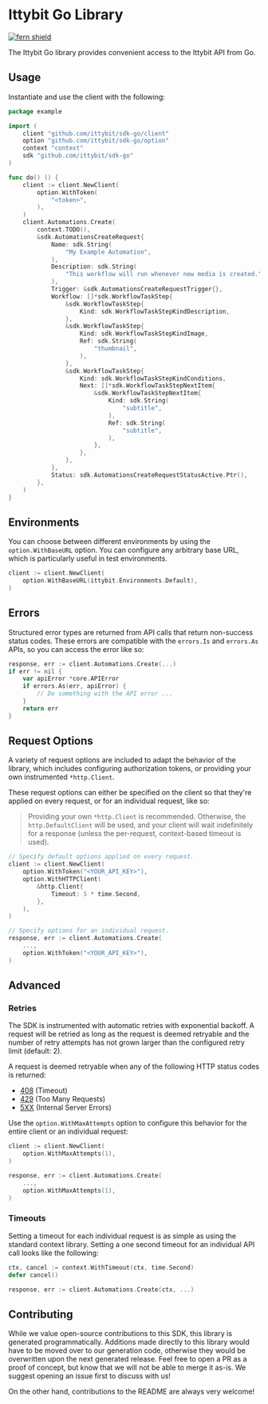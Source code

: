 # Ittybit Go Library

[![fern shield](https://img.shields.io/badge/%F0%9F%8C%BF-Built%20with%20Fern-brightgreen)](https://buildwithfern.com?utm_source=github&utm_medium=github&utm_campaign=readme&utm_source=https%3A%2F%2Fgithub.com%2Fittybit%2Fsdk-go)

The Ittybit Go library provides convenient access to the Ittybit API from Go.

## Usage

Instantiate and use the client with the following:

```go
package example

import (
    client "github.com/ittybit/sdk-go/client"
    option "github.com/ittybit/sdk-go/option"
    context "context"
    sdk "github.com/ittybit/sdk-go"
)

func do() () {
    client := client.NewClient(
        option.WithToken(
            "<token>",
        ),
    )
    client.Automations.Create(
        context.TODO(),
        &sdk.AutomationsCreateRequest{
            Name: sdk.String(
                "My Example Automation",
            ),
            Description: sdk.String(
                "This workflow will run whenever new media is created.",
            ),
            Trigger: &sdk.AutomationsCreateRequestTrigger{},
            Workflow: []*sdk.WorkflowTaskStep{
                &sdk.WorkflowTaskStep{
                    Kind: sdk.WorkflowTaskStepKindDescription,
                },
                &sdk.WorkflowTaskStep{
                    Kind: sdk.WorkflowTaskStepKindImage,
                    Ref: sdk.String(
                        "thumbnail",
                    ),
                },
                &sdk.WorkflowTaskStep{
                    Kind: sdk.WorkflowTaskStepKindConditions,
                    Next: []*sdk.WorkflowTaskStepNextItem{
                        &sdk.WorkflowTaskStepNextItem{
                            Kind: sdk.String(
                                "subtitle",
                            ),
                            Ref: sdk.String(
                                "subtitle",
                            ),
                        },
                    },
                },
            },
            Status: sdk.AutomationsCreateRequestStatusActive.Ptr(),
        },
    )
}
```

## Environments

You can choose between different environments by using the `option.WithBaseURL` option. You can configure any arbitrary base
URL, which is particularly useful in test environments.

```go
client := client.NewClient(
    option.WithBaseURL(ittybit.Environments.Default),
)
```

## Errors

Structured error types are returned from API calls that return non-success status codes. These errors are compatible
with the `errors.Is` and `errors.As` APIs, so you can access the error like so:

```go
response, err := client.Automations.Create(...)
if err != nil {
    var apiError *core.APIError
    if errors.As(err, apiError) {
        // Do something with the API error ...
    }
    return err
}
```

## Request Options

A variety of request options are included to adapt the behavior of the library, which includes configuring
authorization tokens, or providing your own instrumented `*http.Client`.

These request options can either be
specified on the client so that they're applied on every request, or for an individual request, like so:

> Providing your own `*http.Client` is recommended. Otherwise, the `http.DefaultClient` will be used,
> and your client will wait indefinitely for a response (unless the per-request, context-based timeout
> is used).

```go
// Specify default options applied on every request.
client := client.NewClient(
    option.WithToken("<YOUR_API_KEY>"),
    option.WithHTTPClient(
        &http.Client{
            Timeout: 5 * time.Second,
        },
    ),
)

// Specify options for an individual request.
response, err := client.Automations.Create(
    ...,
    option.WithToken("<YOUR_API_KEY>"),
)
```

## Advanced

### Retries

The SDK is instrumented with automatic retries with exponential backoff. A request will be retried as long
as the request is deemed retryable and the number of retry attempts has not grown larger than the configured
retry limit (default: 2).

A request is deemed retryable when any of the following HTTP status codes is returned:

- [408](https://developer.mozilla.org/en-US/docs/Web/HTTP/Status/408) (Timeout)
- [429](https://developer.mozilla.org/en-US/docs/Web/HTTP/Status/429) (Too Many Requests)
- [5XX](https://developer.mozilla.org/en-US/docs/Web/HTTP/Status/500) (Internal Server Errors)

Use the `option.WithMaxAttempts` option to configure this behavior for the entire client or an individual request:

```go
client := client.NewClient(
    option.WithMaxAttempts(1),
)

response, err := client.Automations.Create(
    ...,
    option.WithMaxAttempts(1),
)
```

### Timeouts

Setting a timeout for each individual request is as simple as using the standard context library. Setting a one second timeout for an individual API call looks like the following:

```go
ctx, cancel := context.WithTimeout(ctx, time.Second)
defer cancel()

response, err := client.Automations.Create(ctx, ...)
```

## Contributing

While we value open-source contributions to this SDK, this library is generated programmatically.
Additions made directly to this library would have to be moved over to our generation code,
otherwise they would be overwritten upon the next generated release. Feel free to open a PR as
a proof of concept, but know that we will not be able to merge it as-is. We suggest opening
an issue first to discuss with us!

On the other hand, contributions to the README are always very welcome!